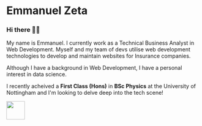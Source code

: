# **Emmanuel Zeta**

### Hi there 👋🏾

My name is Emmanuel. I currently work as a Technical Business Analyst in Web Development. Myself and my team of devs utilise web development technologies to develop and maintain websites for Insurance companies.

Although I have a background in Web Development, I have a personal interest in data science.

I recently acheived a **First Class (Hons)** in **BSc Physics** at the University of Nottingham and I'm looking to delve deep into the tech scene!

<img src="[https://cdn.jsdelivr.net/gh/devicons/devicon/icons/python/python-original.svg)" width="48">

<!--
**eazeta/eazeta** is a ✨ _special_ ✨ repository because its `README.md` (this file) appears on your GitHub profile.

Here are some ideas to get you started:

- 🔭 I’m currently working on ...
- 🌱 I’m currently learning ...
- 👯 I’m looking to collaborate on ...
- 🤔 I’m looking for help with ...
- 💬 Ask me about ...
- 📫 How to reach me: ...
- 😄 Pronouns: ...
- ⚡ Fun fact: ...
-->
